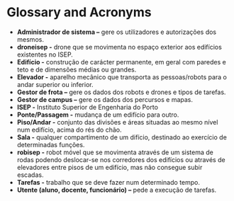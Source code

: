 # Glossary and Acronyms

* **Administrador de sistema –** gere os utilizadores e autorizações dos mesmos.
* **droneisep -** drone que se movimenta no espaço exterior aos edifícios existentes no ISEP. 
* **Edifício -** construção de carácter permanente, em geral com paredes e teto e de dimensões médias ou grandes.
* **Elevador -** aparelho mecânico que transporta as pessoas/robots para o andar superior ou inferior.
* **Gestor de frota –** gere os dados dos robots e drones e tipos de tarefas.
* **Gestor de campus –** gere os dados dos percursos e mapas.
* **ISEP -** Instituto Superior de Engenharia do Porto
* **Ponte/Passagem -** mudança de um edifício para outro.
* **Piso/Andar -** conjunto das divisões e áreas situadas ao mesmo nível num edifício, acima do rés do chão.
* **Sala -** qualquer compartimento de um difício, destinado ao exercício de determinadas funções.
* **robisep -** robot móvel que se movimenta através de um sistema de rodas podendo deslocar-se nos corredores dos edifícios ou através de elevadores entre pisos de um edifício, mas não consegue subir escadas.
* **Tarefas -** trabalho que se deve fazer num determinado tempo.
* **Utente (aluno, docente, funcionário) –** pede a execução de tarefas.

